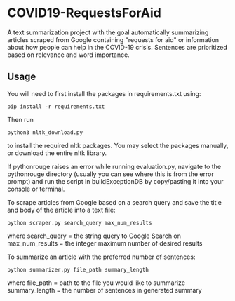 # COVID19-RequestsForAid

A text summarization project with the goal automatically summarizing articles scraped from Google containing "requests for aid" or information about how people can help in the COVID-19 crisis. Sentences are prioritized based on relevance and word importance.

## Usage

You will need to first install the packages in requirements.txt using:
```
pip install -r requirements.txt
```
Then run
```
python3 nltk_download.py
```
to install the required nltk packages. You may select the packages manually, or download the entire nltk library.

If pythonrouge raises an error while running evaluation.py, navigate to the pythonrouge directory (usually you can see where this is from the error prompt) and run the script in buildExceptionDB by copy/pasting it into your console or terminal.
<br />

To scrape articles from Google based on a search query and save the title and body of the article into a text file:
```
python scraper.py search_query max_num_results
```
where
search_query = the string query to Google Search on
<br />
max_num_results = the integer maximum number of desired results

To summarize an article with the preferred number of sentences:
```
python summarizer.py file_path summary_length
```
where
file_path = path to the file you would like to summarize
<br />
summary_length = the number of sentences in generated summary
